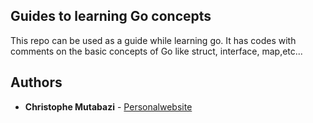 ## Guides to learning Go concepts

This repo can be used as a guide while learning go. It has codes with comments on the basic concepts of Go like struct, interface, map,etc...

## Authors

* **Christophe Mutabazi** - [Personalwebsite](http://orbit.surge.sh/)